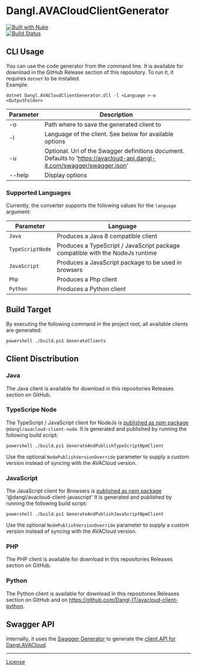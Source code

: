 # Dangl.AVACloudClientGenerator

[![Built with Nuke](http://nuke.build/rounded)](https://www.nuke.build)  
[![Build Status](https://jenkins.dangl.me/buildStatus/icon?job=Dangl.AVACloudClientGenerator/develop)](https://jenkins.dangl.me/job/Dangl.AVACloudClientGenerator/job/develop/)

## CLI Usage

You can use the code generator from the command line. It is available for download in the GitHub Release
section of this repository. To run it, it requires `dotnet` to be installed.  
Example:

    dotnet Dangl.AVACloudClientGenerator.dll -l <Language >-o <OutputFolder>

| Parameter | Description |
|-----------|-------------|
| -o        | Path where to save the generated client to |
| -l        | Language of the client. See below for available options |
| -u        | Optional. Url of the Swagger definitions document. Defaults to 'https://avacloud-api.dangl-it.com/swagger/swagger.json' |
| --help    | Display options |

### Supported Languages

Currently, the converter supports the following values for the `language` argument:

| Parameter | Language |
|-----------|----------|
| `Java`    | Produces a Java 8 compatible client |
| `TypeScriptNode`    | Produces a TypeScript / JavaScript package compatible with the NodeJs runtime |
| `JavaScript`    | Produces a JavaScript package to be used in browsers |
| `Php`    | Produces a Php client |
| `Python`    | Produces a Python client |

## Build Target

By executing the following command in the project root, all available clients are generated:

    powershell ./build.ps1 GenerateClients

## Client Disctribution

### Java

The Java client is available for download in this repositories Releases section on GitHub.

### TypeScripe Node

The TypeScript / JavaScript client for NodeJs is [published as npm package](https://www.npmjs.com/package/@dangl/avacloud-client-node) `@dangl/avacloud-client-node`.
It is generated and published by running the following build script:

    powershell ./build.ps1 GenerateAndPublishTypeScriptNpmClient

Use the optional `NodePublishVersionOverride` parameter to supply a custom version instead of syncing with the AVACloud version.

### JavaScript

The JavaScript client for Browsers is [published as npm package](https://www.npmjs.com/package/@dangl/avacloud-client-javascript) '@dangl/avacloud-client-javascript'
It is generated and published by running the following build script:

    powershell ./build.ps1 GenerateAndPublishJavaScriptNpmClient

Use the optional `NodePublishVersionOverride` parameter to supply a custom version instead of syncing with the AVACloud version.

### PHP

The PHP client is available for download in this repositories Releases section on GitHub.

### Python

The Python client is available for download in this repositories Releases section on GitHub and on https://github.com/Dangl-IT/avacloud-client-python.

## Swagger API

Internally, it uses the [Swagger Generator](https://generator.swagger.io) to generate the [client API for Dangl.AVACloud](https://avacloud-api.dangl-it.com/swagger).

---
[License](./LICENSE.md)
